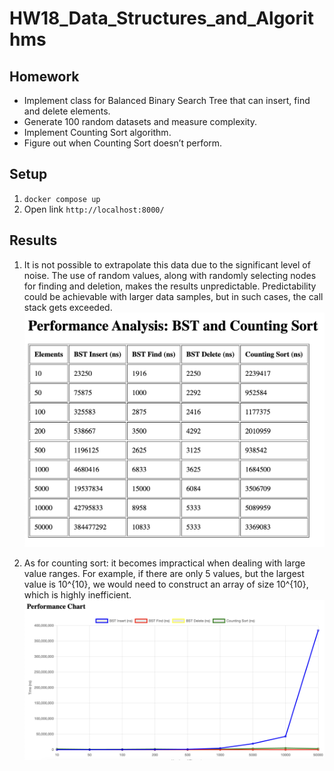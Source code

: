 # HW18_Data_Structures_and_Algorithms

## Homework
* Implement class for Balanced Binary Search Tree that can insert, find and delete elements.
* Generate 100 random datasets and measure complexity.
* Implement Counting Sort algorithm.
* Figure out when Counting Sort doesn’t perform.

## Setup
1. `docker compose up`
2. Open link `http://localhost:8000/`

## Results
1) It is not possible to extrapolate this data due to the significant level of noise. The use of random values, along with randomly selecting nodes for finding and deletion, makes the results unpredictable. Predictability could be achievable with larger data samples, but in such cases, the call stack gets exceeded.
   ![result_1](images/2.png)

2) As for counting sort: it becomes impractical when dealing with large value ranges. For example, if there are only 5 values, but the largest value is 10^{10}, we would need to construct an array of size 10^{10}, which is highly inefficient.
   ![result_2](images/1.png)